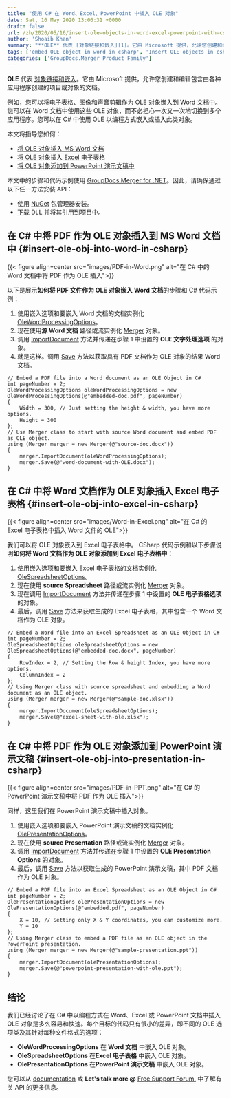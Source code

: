```yaml
---
title: "使用 C# 在 Word、Excel、PowerPoint 中插入 OLE 对象"
date: Sat, 16 May 2020 13:06:31 +0000
draft: false
url: /zh/2020/05/16/insert-ole-objects-in-word-excel-powerpoint-with-csharp/
author: 'Shoaib Khan'
summary: "**OLE** 代表 [对象链接和嵌入][1]。它由 Microsoft 提供，允许您创建和编辑包含由各种应用程序创建的项目或对象的文档。"
tags: ['embed OLE object in word in csharp', 'Insert OLE objects in csharp', 'insert OLE objects in excel in csharp', 'insert OLE objects in presentations in csharp']
categories: ['GroupDocs.Merger Product Family']
---
```


**OLE** 代表 [对象链接和嵌入][2]。它由 Microsoft 提供，允许您创建和编辑包含由各种应用程序创建的项目或对象的文档。

例如，您可以将电子表格、图像和声音剪辑作为 OLE 对象嵌入到 Word 文档中。您可以在 Word 文档中使用这些 OLE 对象，而不必担心一次又一次地切换到多个应用程序。您可以在 C# 中使用 OLE 以编程方式嵌入或插入此类对象。

本文将指导您如何：

* [将 OLE 对象插入 MS Word 文档][3]
* [将 OLE 对象插入 Excel 电子表格][4]
* [将 OLE 对象添加到 PowerPoint 演示文稿中][5]

本文中的步骤和代码示例使用 [GroupDocs.Merger for .NET][6]。因此，请确保通过以下任一方法安装 API：

* 使用 [NuGet][7] 包管理器安装。
* [下载][8] DLL 并将其引用到项目中。

## 在 C# 中将 PDF 作为 OLE 对象插入到 MS Word 文档中 {#insert-ole-obj-into-word-in-csharp}



{{< figure align=center src="images/PDF-in-Word.png" alt="在 C# 中的 Word 文档中将 PDF 作为 OLE 插入">}}


以下是展示**如何将 PDF 文件作为 OLE 对象嵌入 Word 文档**的步骤和 C# 代码示例：

1. 使用嵌入选项和要嵌入 Word 文档的文档实例化 [OleWordProcessingOptions][9]。
2. 现在使用**源 Word 文档** 路径或流实例化 [Merger][10] 对象。
3. 调用 [ImportDocument][11] 方法并传递在步骤 1 中设置的 **OLE 文字处理选项** 的对象。
4. 就是这样。调用 [Save][12] 方法以获取具有 PDF 文档作为 OLE 对象的结果 Word 文档。

```
// Embed a PDF file into a Word document as an OLE Object in C#
int pageNumber = 2;
OleWordProcessingOptions oleWordProcessingOptions = new OleWordProcessingOptions(@"embedded-doc.pdf", pageNumber)
{ 
    Width = 300, // Just setting the height & width, you have more options.
    Height = 300
};
// Use Merger class to start with source Word document and embed PDF as OLE object.
using (Merger merger = new Merger(@"source-doc.docx"))
{
    merger.ImportDocument(oleWordProcessingOptions);
    merger.Save(@"word-document-with-OLE.docx");
}
```

## 在 C# 中将 Word 文档作为 OLE 对象插入 Excel 电子表格 {#insert-ole-obj-into-excel-in-csharp}



{{< figure align=center src="images/Word-in-Excel.png" alt="在 C# 的 Excel 电子表格中插入 Word 文件的 OLE">}}


我们可以将 OLE 对象嵌入到 Excel 电子表格中。 CSharp 代码示例和以下步骤说明**如何将 Word 文档作为 OLE 对象添加到 Excel 电子表格中**：

1. 使用嵌入选项和要嵌入 Excel 电子表格的文档实例化 [OleSpreadsheetOptions][13]。
2. 现在使用 **source Spreadsheet** 路径或流实例化 [Merger][14] 对象。
3. 现在调用 [ImportDocument][15] 方法并传递在步骤 1 中设置的 **OLE 电子表格选项** 的对象。
4. 最后，调用 [Save][16] 方法来获取生成的 Excel 电子表格，其中包含一个 Word 文档作为 OLE 对象。

```
// Embed a Word file into an Excel Spreadsheet as an OLE Object in C#
int pageNumber = 2;
OleSpreadsheetOptions oleSpreadsheetOptions = new OleSpreadsheetOptions(@"embedded-doc.docx", pageNumber)
{
    RowIndex = 2, // Setting the Row & height Index, you have more options.
    ColumnIndex = 2
};
// Using Merger class with source spreadsheet and embedding a Word document as an OLE object.
using (Merger merger = new Merger(@"sample-doc.xlsx"))
{
    merger.ImportDocument(oleSpreadsheetOptions);
    merger.Save(@"excel-sheet-with-ole.xlsx");
}
```

## 在 C# 中将 PDF 作为 OLE 对象添加到 PowerPoint 演示文稿 {#insert-ole-obj-into-presentation-in-csharp}



{{< figure align=center src="images/PDF-in-PPT.png" alt="在 C# 的 PowerPoint 演示文稿中将 PDF 作为 OLE 插入">}}


同样，这里我们在 PowerPoint 演示文稿中插入对象。

1. 使用嵌入选项和要嵌入 PowerPoint 演示文稿的文档实例化 [OlePresentationOptions][17]。
2. 现在使用 **source Presentation** 路径或流实例化 [Merger][18] 对象。
3. 调用 [ImportDocument][19] 方法并传递在步骤 1 中设置的 **OLE Presentation Options** 的对象。
4. 最后，调用 [Save][20] 方法以获取生成的 PowerPoint 演示文稿，其中 PDF 文档作为 OLE 对象。

```
// Embed a PDF file into an Excel Spreadsheet as an OLE Object in C#
int pageNumber = 2;
OlePresentationOptions olePresentationOptions = new OlePresentationOptions(@"embedded.pdf", pageNumber)
{
    X = 10, // Setting only X & Y coordinates, you can customize more.
    Y = 10
};
// Using Merger class to embed a PDF file as an OLE object in the PowerPoint presentation.
using (Merger merger = new Merger(@"sample-presentation.ppt"))
{
    merger.ImportDocument(olePresentationOptions);
    merger.Save(@"powerpoint-presentation-with-ole.ppt");
}
```

## 结论

我们已经讨论了在 C# 中以编程方式在 Word、Excel 或 PowerPoint 文档中插入 OLE 对象是多么容易和快速。每个目标的代码只有很小的差异，即不同的 OLE 选项类及其针对每种文件格式的选项：

* **OleWordProcessingOptions** 在 **Word 文档** 中嵌入 OLE 对象。
* **OleSpreadsheetOptions** 在**Excel 电子表格** 中嵌入 OLE 对象。
* **OlePresentationOptions** 在**PowerPoint 演示文稿** 中嵌入 OLE 对象。

您可以从 [documentation][21] 或 **Let's talk more @** [Free Support Forum.][22] 中了解有关 API 的更多信息。







[1]: https://docs.microsoft.com/en-us/cpp/mfc/ole-background
[2]: https://docs.microsoft.com/en-us/cpp/mfc/ole-background
[3]: https://blog.groupdocs.com/2020/05/16/insert-ole-objects-in-word-excel-powerpoint-with-csharp/#insert-ole-obj-into-word-in-csharp
[4]: https://blog.groupdocs.com/2020/05/16/insert-ole-objects-in-word-excel-powerpoint-with-csharp/#insert-ole-obj-into-excel-in-csharp
[5]: https://blog.groupdocs.com/2020/05/16/insert-ole-objects-in-word-excel-powerpoint-with-csharp/#insert-ole-obj-into-presentation-in-csharp
[6]: https://products.groupdocs.com/merger/net
[7]: https://www.nuget.org/packages/GroupDocs.Merger
[8]: https://downloads.groupdocs.com/merger/net
[9]: https://apireference.groupdocs.com/merger/net/groupdocs.merger.domain.options/olewordprocessingoptions
[10]: https://apireference.groupdocs.com/merger/net/groupdocs.merger/merger
[11]: https://apireference.groupdocs.com/merger/net/groupdocs.merger/merger/methods/importdocument
[12]: https://apireference.groupdocs.com/merger/net/groupdocs.merger.merger/save/methods/1
[13]: https://apireference.groupdocs.com/merger/net/groupdocs.merger.domain.options/olespreadsheetoptions
[14]: https://apireference.groupdocs.com/merger/net/groupdocs.merger/merger
[15]: https://apireference.groupdocs.com/merger/net/groupdocs.merger/merger/methods/importdocument
[16]: https://apireference.groupdocs.com/merger/net/groupdocs.merger.merger/save/methods/1
[17]: https://apireference.groupdocs.com/merger/net/groupdocs.merger.domain.options/olepresentationoptions
[18]: https://apireference.groupdocs.com/merger/net/groupdocs.merger/merger
[19]: https://apireference.groupdocs.com/merger/net/groupdocs.merger/merger/methods/importdocument
[20]: https://apireference.groupdocs.com/merger/net/groupdocs.merger.merger/save/methods/1
[21]: https://docs.groupdocs.com/merger/net/import-documents/
[22]: https://forum.groupdocs.com/c/merger


